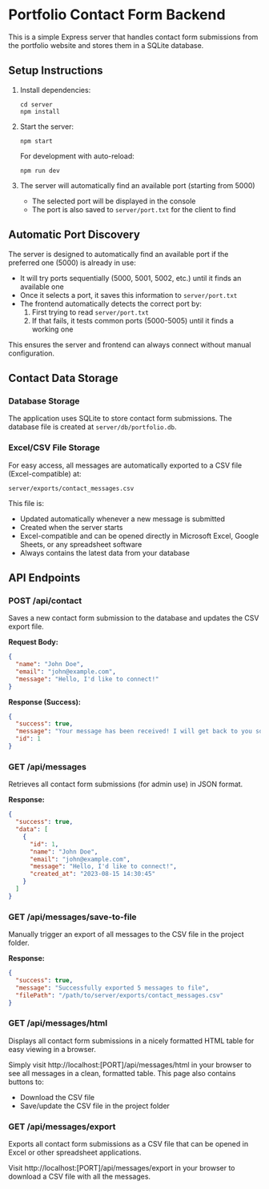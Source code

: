 # Portfolio Contact Form Backend

This is a simple Express server that handles contact form submissions from the portfolio website and stores them in a SQLite database.

## Setup Instructions

1. Install dependencies:
   ```
   cd server
   npm install
   ```

2. Start the server:
   ```
   npm start
   ```
   
   For development with auto-reload:
   ```
   npm run dev
   ```

3. The server will automatically find an available port (starting from 5000)
   - The selected port will be displayed in the console
   - The port is also saved to `server/port.txt` for the client to find

## Automatic Port Discovery

The server is designed to automatically find an available port if the preferred one (5000) is already in use:

- It will try ports sequentially (5000, 5001, 5002, etc.) until it finds an available one
- Once it selects a port, it saves this information to `server/port.txt`
- The frontend automatically detects the correct port by:
  1. First trying to read `server/port.txt`
  2. If that fails, it tests common ports (5000-5005) until it finds a working one

This ensures the server and frontend can always connect without manual configuration.

## Contact Data Storage

### Database Storage
The application uses SQLite to store contact form submissions. The database file is created at `server/db/portfolio.db`.

### Excel/CSV File Storage
For easy access, all messages are automatically exported to a CSV file (Excel-compatible) at:
```
server/exports/contact_messages.csv
```

This file is:
- Updated automatically whenever a new message is submitted
- Created when the server starts
- Excel-compatible and can be opened directly in Microsoft Excel, Google Sheets, or any spreadsheet software
- Always contains the latest data from your database

## API Endpoints

### POST /api/contact
Saves a new contact form submission to the database and updates the CSV export file.

**Request Body:**
```json
{
  "name": "John Doe",
  "email": "john@example.com",
  "message": "Hello, I'd like to connect!"
}
```

**Response (Success):**
```json
{
  "success": true,
  "message": "Your message has been received! I will get back to you soon.",
  "id": 1
}
```

### GET /api/messages
Retrieves all contact form submissions (for admin use) in JSON format.

**Response:**
```json
{
  "success": true,
  "data": [
    {
      "id": 1,
      "name": "John Doe",
      "email": "john@example.com",
      "message": "Hello, I'd like to connect!",
      "created_at": "2023-08-15 14:30:45"
    }
  ]
}
```

### GET /api/messages/save-to-file
Manually trigger an export of all messages to the CSV file in the project folder.

**Response:**
```json
{
  "success": true,
  "message": "Successfully exported 5 messages to file",
  "filePath": "/path/to/server/exports/contact_messages.csv"
}
```

### GET /api/messages/html
Displays all contact form submissions in a nicely formatted HTML table for easy viewing in a browser.

Simply visit http://localhost:[PORT]/api/messages/html in your browser to see all messages in a clean, formatted table. This page also contains buttons to:
- Download the CSV file
- Save/update the CSV file in the project folder

### GET /api/messages/export
Exports all contact form submissions as a CSV file that can be opened in Excel or other spreadsheet applications.

Visit http://localhost:[PORT]/api/messages/export in your browser to download a CSV file with all the messages. 